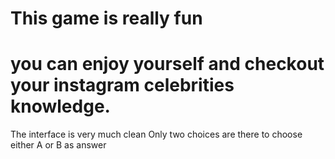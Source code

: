 # This game is really fun 
# you can enjoy yourself and checkout your instagram celebrities knowledge.
The interface is very much clean
Only two choices are there to choose either A or B as answer

